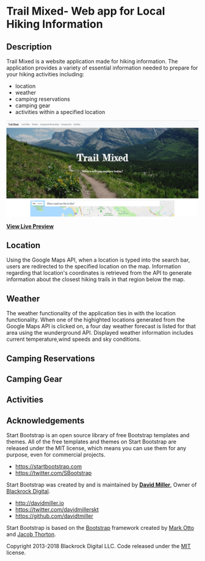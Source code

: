 # Trail Mixed- Web app for Local Hiking Information

## Description
Trail Mixed is a website application made for hiking information. The application provides a variety of essential information needed to prepare for your hiking activities including:
* location
* weather
* camping reservations
* camping gear
* activities within a specified location

[![Landing Page Preview](/img/TrailMixed_website1.PNG)](/img/TrailMixed_website1.PNG)

**[View Live Preview](https://chuynh18.github.io/project01/)**

## Location
Using the Google Maps API, when a location is typed into the search bar, users are redirected to the specified location on the map. Information regarding that location's coordinates is retrieved from the API to generate information about the closest hiking trails in that region below the map.

## Weather
The weather functionality of the application ties in with the location functionality. When one of the highighted locations generated from the Google Maps API is clicked on, a four day weather forecast is listed for that area using the wunderground API. Displayed weather information includes current temperature,wind speeds and sky conditions.

## Camping Reservations

## Camping Gear

## Activities

## Acknowledgements
Start Bootstrap is an open source library of free Bootstrap templates and themes. All of the free templates and themes on Start Bootstrap are released under the MIT license, which means you can use them for any purpose, even for commercial projects.

* https://startbootstrap.com
* https://twitter.com/SBootstrap

Start Bootstrap was created by and is maintained by **[David Miller](http://davidmiller.io/)**, Owner of [Blackrock Digital](http://blackrockdigital.io/).

* http://davidmiller.io
* https://twitter.com/davidmillerskt
* https://github.com/davidtmiller

Start Bootstrap is based on the [Bootstrap](http://getbootstrap.com/) framework created by [Mark Otto](https://twitter.com/mdo) and [Jacob Thorton](https://twitter.com/fat).

Copyright 2013-2018 Blackrock Digital LLC. Code released under the [MIT](https://github.com/BlackrockDigital/startbootstrap-landing-page/blob/gh-pages/LICENSE) license.
